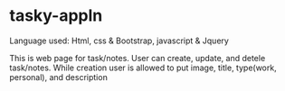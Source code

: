 # tasky-appln

Language  used: Html, css & Bootstrap, javascript & Jquery

This is web page for task/notes. 
User can create, update, and detele task/notes.
While creation user is allowed to put image, title, type(work, personal), and description
